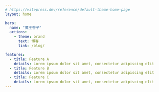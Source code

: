 ```yaml
---
# https://vitepress.dev/reference/default-theme-home-page
layout: home

hero:
  name: "魔王卷子"
  actions:
    - theme: brand
      text: 博客
      link: /blog/

features:
  - title: Feature A
    details: Lorem ipsum dolor sit amet, consectetur adipiscing elit
  - title: Feature B
    details: Lorem ipsum dolor sit amet, consectetur adipiscing elit
  - title: Feature C
    details: Lorem ipsum dolor sit amet, consectetur adipiscing elit
---
```


